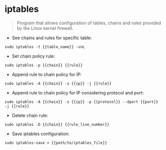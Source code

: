 # iptables

> Program that allows configuration of tables, chains and rules provided by the Linux kernel firewall.

- See chains and rules for specific table:

`sudo iptables -t {{table_name}} -vnL`

- Set chain policy rule:

`sudo iptables -p {{chain}} {{rule}}`

- Append rule to chain policy for IP:

`sudo iptables -A {{chain}} -s {{ip}} -j {{rule}}`

- Append rule to chain policy for IP considering protocol and port:

`sudo iptables -A {{chain}} -s {{ip}} -p {{protocol}} --dport {{port}} -j {{rule}}`

- Delete chain rule:

`sudo iptables -D {{chain}} {{rule_line_number}}`

- Save iptables configuration:

`sudo iptables-save > {{path/to/iptables_file}}`
